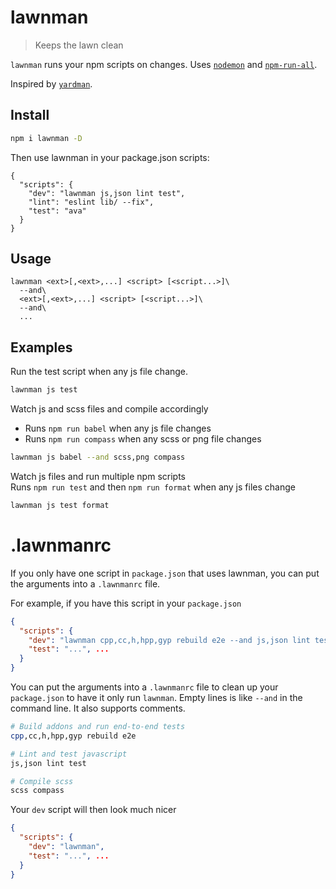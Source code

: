 # lawnman

> Keeps the lawn clean

`lawnman` runs your npm scripts on changes.
Uses [`nodemon`][nodemon] and [`npm-run-all`][npm-run-all].

Inspired by [`yardman`][yardman].

## Install

```sh
npm i lawnman -D
```

Then use lawnman in your package.json scripts:

```
{
  "scripts": {
    "dev": "lawnman js,json lint test",
    "lint": "eslint lib/ --fix",
    "test": "ava"
  }
}
```

## Usage

```
lawnman <ext>[,<ext>,...] <script> [<script...>]\
  --and\
  <ext>[,<ext>,...] <script> [<script...>]\
  --and\
  ...
```

## Examples

Run the test script when any js file change.
```sh
lawnman js test
```

Watch js and scss files and compile accordingly
- Runs `npm run babel` when any js file changes
- Runs `npm run compass` when any scss or png file changes

```sh
lawnman js babel --and scss,png compass
```

Watch js files and run multiple npm scripts  
Runs `npm run test` and then `npm run format` when any js files change
```sh
lawnman js test format
```

# .lawnmanrc

If you only have one script in `package.json` that uses lawnman, you can put the arguments into a `.lawnmanrc` file.

For example, if you have this script in your `package.json`

```json
{
  "scripts": {
    "dev": "lawnman cpp,cc,h,hpp,gyp rebuild e2e --and js,json lint test --and scss compass",
    "test": "...", ...
  }
}
```

You can put the arguments into a `.lawnmanrc` file to clean up your `package.json` to have it only run `lawnman`. Empty lines is like `--and` in the command line. It also supports comments.

```bash
# Build addons and run end-to-end tests
cpp,cc,h,hpp,gyp rebuild e2e

# Lint and test javascript
js,json lint test

# Compile scss
scss compass
```

Your `dev` script will then look much nicer

```json
{
  "scripts": {
    "dev": "lawnman",
    "test": "...", ...
  }
}
```

[nodemon]: http://npm.im/nodemon
[npm-run-all]: http://npm.im/npm-run-all
[yardman]: http://npm.im/yardman
